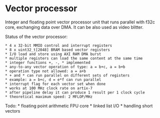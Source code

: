# Vector processor

Integer and floating point vector processor unit
that runs parallel with f32c core, exchanging data over DMA.
It can be also used as video blitter.

Status of the vector processor:

    * 4 x 32-bit MMIO control and interrupt registers
    * 8 x uint32_t[2048] BRAM based vector registers
    * I/O load and store using AXI RAM DMA burst
    * multiple registers can load the same content at the same time
    * integer functions +, -, * implemented
    * any-to-any vector operation of type: a = b+c, a = b+b
    * operation type not allowed: a = a+b
    * + and * can run parallel on different sets of registers
    * example: a = b+c, d = e*f can run parallel
    * interrupt flag for each vector set when done
    * works at 100 MHz clock rate on artix-7
    * after pipeline delay it can produce 1 result per 1 clock cycle
    * theoretical maximum speed: 2 MFLOP/MHz

Todo:
    * floating point arithmetic FPU core
    * linked list I/O
    * handling short vectors
